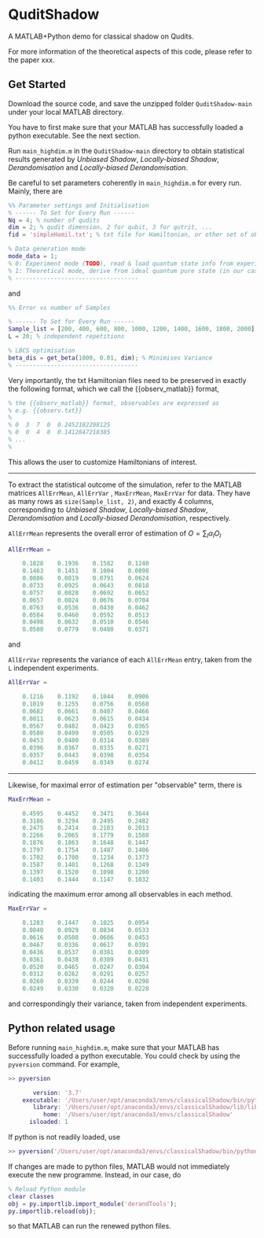 # QuditShadow
A MATLAB+Python demo for classical shadow on Qudits.

For more information of the theoretical aspects of this code, please refer to the paper xxx.



## Get Started

Download the source code, and save the unzipped folder ```QuditShadow-main``` under your local MATLAB directory.

You have to first make sure that your MATLAB has successfully loaded a python executable. See the next section.

Run ```main_highdim.m``` in the ```QuditShadow-main``` directory to obtain statistical results generated by *Unbiased Shadow*, *Locally-biased Shadow*, *Derandomisation* and *Locally-biased Derandomisation*.

Be careful to set parameters coherently in ```main_highdim.m``` for every run. Mainly, there are

```matlab
%% Parameter settings and Initialisation
% ------ To Set for Every Run ------
Nq = 4; % number of qudits
dim = 2; % qudit dimension. 2 for qubit, 3 for qutrit, ...
fid = 'simpleHamil.txt'; % txt file for Hamiltonian, or other set of observables

% Data generation mode
mode_data = 1;
% 0: Experiment mode (TODO), read & load quantum state info from experimental data
% 1: Theoretical mode, derive from ideal quantum pure state (in our case, GHZ)
% -----------------------------------
```

and

```matlab
%% Error vs number of Samples

% ------ To Set for Every Run ------
Sample_list = [200, 400, 600, 800, 1000, 1200, 1400, 1600, 1800, 2000];
L = 20; % independent repetitions

% LBCS optimisation
beta_dis = get_beta(1000, 0.01, dim); % Minimises Variance
% -----------------------------------
```

Very importantly, the txt Hamiltonian files need to be preserved in exactly the following format, which we call the {{observ_matlab}} format,

```matlab
% the {{observ_matlab}} format, observables are expressed as
% e.g. {{observ.txt}}
% 
% 0  3  7  0  0.2452102298125
% 0  0  4  8  0.1412847218385
% ...
%
```

This allows the user to customize Hamiltonians of interest.

---

To extract the statistical outcome of the simulation, refer to the MATLAB matrices ```AllErrMean```,  ```AllErrVar``` , ```MaxErrMean```, ```MaxErrVar``` for data. They have as many rows as ```size(Sample_list, 2)```, and exactly 4 columns, corresponding to *Unbiased Shadow*, *Locally-biased Shadow*, *Derandomisation* and *Locally-biased Derandomisation*, respectively.

```AllErrMean``` represents the overall error of estimation of $O = \sum_{l}\alpha_l O_l$

```matlab
AllErrMean =

    0.1828    0.1936    0.1582    0.1240
    0.1463    0.1451    0.1004    0.0898
    0.0886    0.0819    0.0791    0.0624
    0.0733    0.0925    0.0643    0.0818
    0.0757    0.0828    0.0692    0.0652
    0.0657    0.0824    0.0676    0.0704
    0.0763    0.0536    0.0430    0.0462
    0.0584    0.0460    0.0592    0.0513
    0.0498    0.0632    0.0510    0.0546
    0.0500    0.0779    0.0480    0.0371
```

and

```AllErrVar``` represents the variance of each ```AllErrMean``` entry, taken from the ```L``` independent experiments.

```matlab
AllErrVar =

    0.1216    0.1192    0.1044    0.0906
    0.1019    0.1255    0.0756    0.0568
    0.0682    0.0661    0.0407    0.0466
    0.0811    0.0623    0.0615    0.0434
    0.0567    0.0482    0.0423    0.0365
    0.0580    0.0499    0.0505    0.0329
    0.0453    0.0480    0.0314    0.0389
    0.0396    0.0367    0.0335    0.0271
    0.0357    0.0443    0.0398    0.0354
    0.0412    0.0459    0.0349    0.0274
```

---

Likewise, for maximal error of estimation per "observable" term, there is

```matlab
MaxErrMean =

    0.4595    0.4452    0.3471    0.3644
    0.3186    0.3294    0.2495    0.2482
    0.2475    0.2414    0.2103    0.2013
    0.2266    0.2065    0.1779    0.1588
    0.1876    0.1863    0.1648    0.1447
    0.1797    0.1754    0.1487    0.1406
    0.1702    0.1700    0.1234    0.1373
    0.1587    0.1401    0.1268    0.1349
    0.1397    0.1520    0.1098    0.1200
    0.1403    0.1444    0.1147    0.1032
```

indicating the maximum error among all observables in each method.

```matlab
MaxErrVar =

    0.1283    0.1447    0.1025    0.0954
    0.0840    0.0929    0.0834    0.0533
    0.0616    0.0508    0.0606    0.0453
    0.0467    0.0336    0.0617    0.0391
    0.0436    0.0537    0.0381    0.0309
    0.0361    0.0438    0.0309    0.0431
    0.0520    0.0465    0.0247    0.0304
    0.0312    0.0262    0.0291    0.0257
    0.0260    0.0339    0.0244    0.0298
    0.0249    0.0330    0.0320    0.0228
```

and correspondingly their variance, taken from independent experiments.



## Python related usage

Before running ```main_highdim.m```, make sure that your MATLAB has successfully loaded a python executable. You could check by using the ```pyversion``` command. For example,

```matlab
>> pyversion

       version: '3.7'
    executable: '/Users/user/opt/anaconda3/envs/classicalShadow/bin/python3.7'
       library: '/Users/user/opt/anaconda3/envs/classicalShadow/lib/libpython3.7m.dylib'
          home: '/Users/user/opt/anaconda3/envs/classicalShadow'
      isloaded: 1
```

If python is not readily loaded, use
```matlab
>> pyversion('/Users/user/opt/anaconda3/envs/classicalShadow/bin/python3.7')
```


If changes are made to python files, MATLAB would not immediately execute the new programme. Instead, in our case, do

```matlab
% Reload Python module
clear classes
obj = py.importlib.import_module('derandTools');
py.importlib.reload(obj);
```

so that MATLAB can run the renewed python files.

